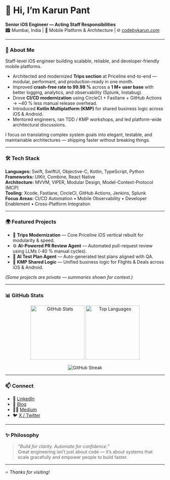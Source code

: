 # 👋 Hi, I’m Karun Pant  

**Senior iOS Engineer — Acting Staff Responsibilities**  
🏙️ Mumbai, India | 📱 Mobile Platform & Architecture | 🌐 [codebykarun.com](https://codebykarun.com)

---

### 🚀 About Me
Staff-level iOS engineer building scalable, reliable, and developer-friendly mobile platforms.

- Architected and modernized **Trips section** at Priceline end-to-end — modular, performant, and production-ready in one month.  
- Improved **crash-free rate to 99.98 %** across a **1 M+ user base** with better logging, analytics, and observability (Splunk, Instabug).  
- Drove **CI/CD modernization** using CircleCI + Fastlane + GitHub Actions → ~40 % less manual release overhead.  
- Introduced **Kotlin Multiplatform (KMP)** for shared business logic across iOS & Android.  
- Mentored engineers, ran TDD / KMP workshops, and led platform-wide architectural discussions.  

I focus on translating complex system goals into elegant, testable, and maintainable architectures — shipping faster without breaking things.

---

### 🛠️ Tech Stack
**Languages:** Swift, SwiftUI, Objective-C, Kotlin, TypeScript, Python  
**Frameworks:** UIKit, Combine, React Native  
**Architecture:** MVVM, VIPER, Modular Design, Model-Context-Protocol (MCP)  
**Tooling:** Xcode, Fastlane, CircleCI, GitHub Actions, Jenkins, Splunk  
**Focus Areas:** CI/CD Automation • Mobile Observability • Developer Enablement • Cross-Platform Integration  

---

### 🌍 Featured Projects
- 🧭 **Trips Modernization** — Core Priceline iOS vertical rebuilt for modularity & speed.  
- ⚙️ **AI-Powered PR Review Agent** — Automated pull-request review using LLMs (-40 % manual cycles).  
- 🧪 **AI Test Plan Agent** — Auto-generated test plans aligned with QA.  
- 🧩 **KMP Shared Logic** — Unified business logic for Flights & Deals across iOS & Android.

*(Some projects are private — summaries shown for context.)*

---

### 📊 GitHub Stats
<p align="center">
  <img src="https://github-readme-stats.vercel.app/api?username=karun-pant&show_icons=true&theme=github_dark&hide_title=true&count_private=true&include_all_commits=true" alt="GitHub Stats" height="170"/>
  <img src="https://github-readme-stats.vercel.app/api/top-langs/?username=karun-pant&layout=compact&theme=github_dark&langs_count=8" alt="Top Languages" height="170"/>
</p>

<p align="center">
  <img src="https://github-readme-streak-stats.herokuapp.com/?user=karun-pant&theme=github-dark-blue" alt="GitHub Streak"/>
</p>

---

### 📫 Connect
- 🔗 [LinkedIn](https://www.linkedin.com/in/karun-pant/)  
- 🧠 [Blog](https://codebykarun.com)  
- 🧑‍💻 [Medium](https://medium.com/@karunpant)  
- 🐦 [X / Twitter](https://x.com/karunpant)

---

### ✨ Philosophy
> *“Build for clarity. Automate for confidence.”*  
> Great engineering isn’t just about code — it’s about systems that scale gracefully and empower people to build faster.

---
⭐️ *Thanks for visiting!*
